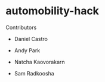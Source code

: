 # automobility-hack

Contributors

- Daniel Castro

- Andy Park

- Natcha Kaovorakarn

- Sam Radkoosha

